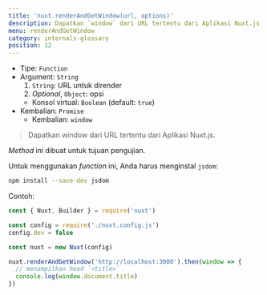 ```yaml
---
title: 'nuxt.renderAndGetWindow(url, options)'
description: Dapatkan `window` dari URL tertentu dari Aplikasi Nuxt.js.
menu: renderAndGetWindow
category: internals-glossary
position: 12
---
```


- Tipe: `Function`
- Argument: `String`
  1. `String`: URL untuk dirender
  2. _Optional_, `Object`: opsi
  - Konsol virtual: `Boolean` (default: `true`)
- Kembalian: `Promise`
  - Kembalian: `window`

> Dapatkan window dari URL tertentu dari Aplikasi Nuxt.js.

<base-alert>

_Method_ ini dibuat untuk tujuan pengujian.

</base-alert>

Untuk menggunakan _function_ ini, Anda harus menginstal `jsdom`:

```bash
npm install --save-dev jsdom
```

Contoh:

```js
const { Nuxt, Builder } = require('nuxt')

const config = require('./nuxt.config.js')
config.dev = false

const nuxt = new Nuxt(config)

nuxt.renderAndGetWindow('http://localhost:3000').then(window => {
  // menampilkan head `<title>`
  console.log(window.document.title)
})
```
